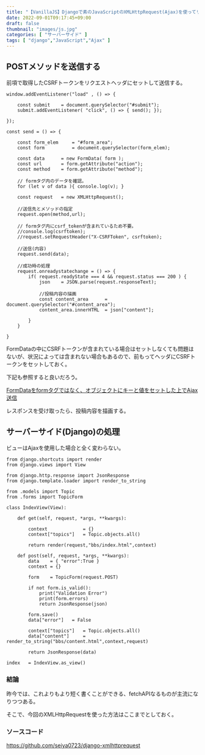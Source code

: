 ```yaml
---
title: "【VanillaJS】Djangoで素のJavaScriptのXMLHttpRequest(Ajax)を使ってリクエストを送信【jQuery不使用】"
date: 2022-09-01T09:17:45+09:00
draft: false
thumbnail: "images/js.jpg"
categories: [ "サーバーサイド" ]
tags: [ "django","JavaScript","Ajax" ]
---
```



<!--
## CSRFトークンを取得する

POSTメソッドを送信する時必要になるCSRFトークン。

前もって取得しておく。下記コードをページロードと同時に実行する。

    function getCookie(name) {
        var cookieValue = null;
        if (document.cookie && document.cookie !== '') {
            var cookies = document.cookie.split(';');
            for (var i = 0; i < cookies.length; i++) {
                var cookie = cookies[i].trim();
                // Does this cookie string begin with the name we want?
                if (cookie.substring(0, name.length + 1) === (name + '=')) {
                    cookieValue = decodeURIComponent(cookie.substring(name.length + 1));
                    break;
                }
            }
        }   
        return cookieValue;
    }
    const csrftoken = getCookie('csrftoken');


ちなみに、このコードはDjango公式からの受け売りである。

https://docs.djangoproject.com/en/4.0/ref/csrf/

-->

## POSTメソッドを送信する

前項で取得したCSRFトークンをリクエストヘッダにセットして送信する。


```
window.addEventListener("load" , () => {

    const submit    = document.querySelector("#submit");
    submit.addEventListener( "click", () => { send(); });

});

const send = () => {

    const form_elem     = "#form_area";
    const form          = document.querySelector(form_elem);

    const data      = new FormData( form );
    const url       = form.getAttribute("action");
    const method    = form.getAttribute("method");

    // formタグ内のデータを確認。
    for (let v of data ){ console.log(v); }

    const request   = new XMLHttpRequest();

    //送信先とメソッドの指定
    request.open(method,url);

    // formタグ内にcsrf_tokenが含まれているため不要。
    //console.log(csrftoken);
    //request.setRequestHeader("X-CSRFToken", csrftoken);

    //送信(内容)
    request.send(data);

    //成功時の処理
    request.onreadystatechange = () => {
        if( request.readyState === 4 && request.status === 200 ) {
            json    = JSON.parse(request.responseText);

            //投稿内容の描画
            const content_area      = document.querySelector("#content_area");
            content_area.innerHTML  = json["content"];

        }
    }

}
```

FormDataの中にCSRFトークンが含まれている場合はセットしなくても問題はないが、状況によっては含まれない場合もあるので、前もってヘッダにCSRFトークンをセットしておく。

下記も参照すると良いだろう。

[FormDataをformタグではなく、オブジェクトにキーと値をセットした上でAjax送信](/post/javascript-formdata-obj-set/)

レスポンスを受け取ったら、投稿内容を描画する。

## サーバーサイド(Django)の処理

ビューはAjaxを使用した場合と全く変わらない。

```
from django.shortcuts import render
from django.views import View

from django.http.response import JsonResponse
from django.template.loader import render_to_string

from .models import Topic
from .forms import TopicForm

class IndexView(View):

    def get(self, request, *args, **kwargs):

        context             = {}
        context["topics"]   = Topic.objects.all()

        return render(request,"bbs/index.html",context)

    def post(self, request, *args, **kwargs):
        data    = { "error":True }
        context = {}
        
        form    = TopicForm(request.POST)

        if not form.is_valid():
            print("Validation Error")
            print(form.errors)
            return JsonResponse(json)

        form.save()
        data["error"]   = False

        context["topics"]   = Topic.objects.all()
        data["content"]     = render_to_string("bbs/content.html",context,request)

        return JsonResponse(data)

index   = IndexView.as_view()
```


### 結論

昨今では、これよりもより短く書くことができる、fetchAPIなるものが主流になりつつある。

そこで、今回のXMLHttpRequestを使った方法はここまでとしておく。

### ソースコード

https://github.com/seiya0723/django-xmlhttprequest


